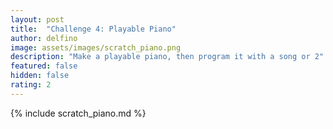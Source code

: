 ```yaml
---
layout: post
title:  "Challenge 4: Playable Piano"
author: delfino
image: assets/images/scratch_piano.png
description: "Make a playable piano, then program it with a song or 2"
featured: false
hidden: false
rating: 2
---
```


{% include scratch_piano.md %}
